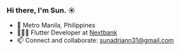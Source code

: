 ### Hi there, I'm Sun. ☀️

- 📍 Metro Manila, Philippines
- 👨🏻‍💻 Flutter Developer at [Nextbank](https://www.nextbank.ph/)
- 📫 Connect and collaborate: [sunadriann31@gmail.com](mailto:sunadriann31+github@gmail.com)
